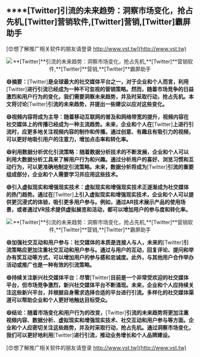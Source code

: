 ## ****[Twitter]**引流的未来趋势：洞察市场变化，抢占先机,**[Twitter]**营销软件,**[Twitter]**营销,**[Twitter]**霸屏助手**

[😍想了解推广相关软件的朋友请登录 http://www.vst.tw](http://www.vst.tw)

 <center><img src="https://vst.tw/MP4/tuiguang/png/6.png" alt="**[Twitter]**引流的未来趋势：洞察市场变化，抢占先机,**[Twitter]**营销软件,**[Twitter]**营销,**[Twitter]**霸屏助手"></center>

**😄摘要：**[Twitter]**是全球最大的社交媒体平台之一，对于企业和个人而言，利用**[Twitter]**进行引流已经成为一种不可忽视的营销策略。然而，随着市场竞争的日益激烈和用户行为的变化，我们需要洞察未来趋势，并及时采取行动，抢占先机。本文将讨论**[Twitter]**引流的未来趋势，并提出一些建议以应对这些变化。**

**😄视频内容将成为主导：随着移动互联网的普及和网络带宽的提升，视频内容在社交媒体上的传播已经成为一种主流趋势。未来，企业和个人在**[Twitter]**上进行引流时，应更多地关注视频内容的制作和传播。通过创意、有趣且有吸引力的视频，可以更好地吸引用户的注意力，增加点击率和转化率。**

**😄利用数据分析优化引流策略：随着数据分析技术的不断发展，企业和个人可以利用大数据分析工具来了解用户行为和兴趣。通过分析用户的喜好、浏览习惯和互动行为，可以更准确地制定引流策略。未来，数据分析将成为**[Twitter]**引流的重要组成部分，企业和个人需要学习并应用这些技术。**

**😄引入虚拟现实和增强现实技术：虚拟现实和增强现实技术正逐渐成为社交媒体的热门趋势。通过在**[Twitter]**上引入虚拟现实和增强现实技术，企业和个人可以提供更沉浸式的体验，吸引更多用户参与。例如，通过AR技术展示产品的使用场景，或者通过VR技术提供虚拟展览和活动，都可以增加用户的参与度和转化率。**

 <center><img src="https://vst.tw/MP4/tuiguang/png/3.png" alt="**[Twitter]**引流的未来趋势：洞察市场变化，抢占先机,**[Twitter]**营销软件,**[Twitter]**营销,**[Twitter]**霸屏助手"></center>

**😄加强社交互动和用户参与：社交媒体的本质是连接人与人，未来的**[Twitter]**引流策略应更加注重社交互动和用户参与。通过与用户的互动，回复评论、提问和举办有奖互动等方式，可以增加用户的参与感和忠诚度。此外，与其他用户合作举办活动或推广也是一种有效的引流策略。**

**😄持续关注新兴社交媒体平台：尽管**[Twitter]**目前是一个非常受欢迎的社交媒体平台，但市场竞争激烈，新兴社交媒体平台不断涌现。未来，企业和个人应持续关注这些新兴平台，并根据自身需求选择合适的平台进行引流。多样化的社交媒体渠道可以帮助企业和个人更好地触达目标受众。**

**😄结论：随着市场变化和用户行为的改变，**[Twitter]**引流的未来趋势将更加注重视频内容、数据分析、虚拟现实和增强现实技术、社交互动和用户参与等方面。企业和个人应密切关注这些趋势，并及时采取行动，抢占先机。通过洞察市场变化，我们可以更好地利用**[Twitter]**进行引流，推动业务增长和个人品牌建设。**

[😍想了解推广相关软件的朋友请登录 http://www.vst.tw](http://www.vst.tw)



